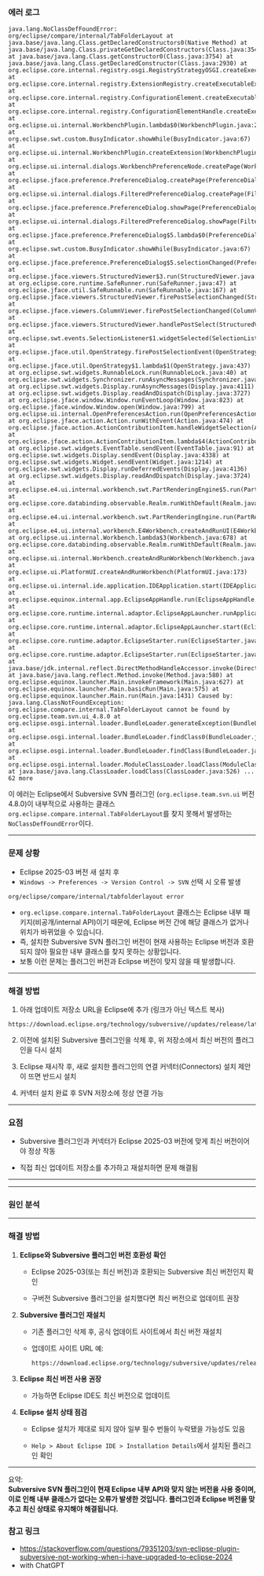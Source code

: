 

### 에러 로그
```
java.lang.NoClassDefFoundError: org/eclipse/compare/internal/TabFolderLayout at java.base/java.lang.Class.getDeclaredConstructors0(Native Method) at java.base/java.lang.Class.privateGetDeclaredConstructors(Class.java:3549) at java.base/java.lang.Class.getConstructor0(Class.java:3754) at java.base/java.lang.Class.getDeclaredConstructor(Class.java:2930) at org.eclipse.core.internal.registry.osgi.RegistryStrategyOSGI.createExecutableExtension(RegistryStrategyOSGI.java:236) at org.eclipse.core.internal.registry.ExtensionRegistry.createExecutableExtension(ExtensionRegistry.java:1034) at org.eclipse.core.internal.registry.ConfigurationElement.createExecutableExtension(ConfigurationElement.java:286) at org.eclipse.core.internal.registry.ConfigurationElementHandle.createExecutableExtension(ConfigurationElementHandle.java:65) at org.eclipse.ui.internal.WorkbenchPlugin.lambda$0(WorkbenchPlugin.java:285) at org.eclipse.swt.custom.BusyIndicator.showWhile(BusyIndicator.java:67) at org.eclipse.ui.internal.WorkbenchPlugin.createExtension(WorkbenchPlugin.java:283) at org.eclipse.ui.internal.dialogs.WorkbenchPreferenceNode.createPage(WorkbenchPreferenceNode.java:49) at org.eclipse.jface.preference.PreferenceDialog.createPage(PreferenceDialog.java:1274) at org.eclipse.ui.internal.dialogs.FilteredPreferenceDialog.createPage(FilteredPreferenceDialog.java:326) at org.eclipse.jface.preference.PreferenceDialog.showPage(PreferenceDialog.java:1160) at org.eclipse.ui.internal.dialogs.FilteredPreferenceDialog.showPage(FilteredPreferenceDialog.java:618) at org.eclipse.jface.preference.PreferenceDialog$5.lambda$0(PreferenceDialog.java:659) at org.eclipse.swt.custom.BusyIndicator.showWhile(BusyIndicator.java:67) at org.eclipse.jface.preference.PreferenceDialog$5.selectionChanged(PreferenceDialog.java:656) at org.eclipse.jface.viewers.StructuredViewer$3.run(StructuredViewer.java:819) at org.eclipse.core.runtime.SafeRunner.run(SafeRunner.java:47) at org.eclipse.jface.util.SafeRunnable.run(SafeRunnable.java:167) at org.eclipse.jface.viewers.StructuredViewer.firePostSelectionChanged(StructuredViewer.java:816) at org.eclipse.jface.viewers.ColumnViewer.firePostSelectionChanged(ColumnViewer.java:1062) at org.eclipse.jface.viewers.StructuredViewer.handlePostSelect(StructuredViewer.java:1184) at org.eclipse.swt.events.SelectionListener$1.widgetSelected(SelectionListener.java:83) at org.eclipse.jface.util.OpenStrategy.firePostSelectionEvent(OpenStrategy.java:283) at org.eclipse.jface.util.OpenStrategy$1.lambda$1(OpenStrategy.java:437) at org.eclipse.swt.widgets.RunnableLock.run(RunnableLock.java:40) at org.eclipse.swt.widgets.Synchronizer.runAsyncMessages(Synchronizer.java:132) at org.eclipse.swt.widgets.Display.runAsyncMessages(Display.java:4111) at org.eclipse.swt.widgets.Display.readAndDispatch(Display.java:3727) at org.eclipse.jface.window.Window.runEventLoop(Window.java:823) at org.eclipse.jface.window.Window.open(Window.java:799) at org.eclipse.ui.internal.OpenPreferencesAction.run(OpenPreferencesAction.java:64) at org.eclipse.jface.action.Action.runWithEvent(Action.java:474) at org.eclipse.jface.action.ActionContributionItem.handleWidgetSelection(ActionContributionItem.java:581) at org.eclipse.jface.action.ActionContributionItem.lambda$4(ActionContributionItem.java:415) at org.eclipse.swt.widgets.EventTable.sendEvent(EventTable.java:91) at org.eclipse.swt.widgets.Display.sendEvent(Display.java:4338) at org.eclipse.swt.widgets.Widget.sendEvent(Widget.java:1214) at org.eclipse.swt.widgets.Display.runDeferredEvents(Display.java:4136) at org.eclipse.swt.widgets.Display.readAndDispatch(Display.java:3724) at org.eclipse.e4.ui.internal.workbench.swt.PartRenderingEngine$5.run(PartRenderingEngine.java:1151) at org.eclipse.core.databinding.observable.Realm.runWithDefault(Realm.java:339) at org.eclipse.e4.ui.internal.workbench.swt.PartRenderingEngine.run(PartRenderingEngine.java:1042) at org.eclipse.e4.ui.internal.workbench.E4Workbench.createAndRunUI(E4Workbench.java:153) at org.eclipse.ui.internal.Workbench.lambda$3(Workbench.java:678) at org.eclipse.core.databinding.observable.Realm.runWithDefault(Realm.java:339) at org.eclipse.ui.internal.Workbench.createAndRunWorkbench(Workbench.java:583) at org.eclipse.ui.PlatformUI.createAndRunWorkbench(PlatformUI.java:173) at org.eclipse.ui.internal.ide.application.IDEApplication.start(IDEApplication.java:185) at org.eclipse.equinox.internal.app.EclipseAppHandle.run(EclipseAppHandle.java:219) at org.eclipse.core.runtime.internal.adaptor.EclipseAppLauncher.runApplication(EclipseAppLauncher.java:149) at org.eclipse.core.runtime.internal.adaptor.EclipseAppLauncher.start(EclipseAppLauncher.java:115) at org.eclipse.core.runtime.adaptor.EclipseStarter.run(EclipseStarter.java:467) at org.eclipse.core.runtime.adaptor.EclipseStarter.run(EclipseStarter.java:298) at java.base/jdk.internal.reflect.DirectMethodHandleAccessor.invoke(DirectMethodHandleAccessor.java:103) at java.base/java.lang.reflect.Method.invoke(Method.java:580) at org.eclipse.equinox.launcher.Main.invokeFramework(Main.java:627) at org.eclipse.equinox.launcher.Main.basicRun(Main.java:575) at org.eclipse.equinox.launcher.Main.run(Main.java:1431) Caused by: java.lang.ClassNotFoundException: org.eclipse.compare.internal.TabFolderLayout cannot be found by org.eclipse.team.svn.ui_4.8.0 at org.eclipse.osgi.internal.loader.BundleLoader.generateException(BundleLoader.java:567) at org.eclipse.osgi.internal.loader.BundleLoader.findClass0(BundleLoader.java:562) at org.eclipse.osgi.internal.loader.BundleLoader.findClass(BundleLoader.java:438) at org.eclipse.osgi.internal.loader.ModuleClassLoader.loadClass(ModuleClassLoader.java:195) at java.base/java.lang.ClassLoader.loadClass(ClassLoader.java:526) ... 62 more
```


이 에러는 Eclipse에서 Subversive SVN 플러그인 (`org.eclipse.team.svn.ui` 버전 4.8.0)이 내부적으로 사용하는 클래스 `org.eclipse.compare.internal.TabFolderLayout`를 찾지 못해서 발생하는 `NoClassDefFoundError`이다.


---

### 문제 상황

- Eclipse 2025-03 버전 새 설치 후
- `Windows -> Preferences -> Version Control -> SVN` 선택 시 오류 발생

```
org/eclipse/compare/internal/tabfolderlayout error
```
- `org.eclipse.compare.internal.TabFolderLayout` 클래스는 Eclipse 내부 패키지(비공개/internal API)이기 때문에, Eclipse 버전 간에 해당 클래스가 없거나 위치가 바뀌었을 수 있습니다.
- 즉, 설치한 Subversive SVN 플러그인 버전이 현재 사용하는 Eclipse 버전과 호환되지 않아 필요한 내부 클래스를 찾지 못하는 상황입니다.
- 보통 이런 문제는 플러그인 버전과 Eclipse 버전이 맞지 않을 때 발생합니다.


---

### 해결 방법

1. 아래 업데이트 저장소 URL을 Eclipse에 추가 (링크가 아닌 텍스트 복사)
    

```
https://download.eclipse.org/technology/subversive//updates/release/latest
```

2. 이전에 설치된 Subversive 플러그인을 삭제 후, 위 저장소에서 최신 버전의 플러그인을 다시 설치
    
3. Eclipse 재시작 후, 새로 설치한 플러그인의 연결 커넥터(Connectors) 설치 제안이 뜨면 반드시 설치
    
4. 커넥터 설치 완료 후 SVN 저장소에 정상 연결 가능
    

---

### 요점

- Subversive 플러그인과 커넥터가 Eclipse 2025-03 버전에 맞게 최신 버전이어야 정상 작동
    
- 직접 최신 업데이트 저장소를 추가하고 재설치하면 문제 해결됨
    

---



---

### 원인 분석


    

---

### 해결 방법

1. **Eclipse와 Subversive 플러그인 버전 호환성 확인**
    
    - Eclipse 2025-03(또는 최신 버전)과 호환되는 Subversive 최신 버전인지 확인
        
    - 구버전 Subversive 플러그인을 설치했다면 최신 버전으로 업데이트 권장
        
2. **Subversive 플러그인 재설치**
    
    - 기존 플러그인 삭제 후, 공식 업데이트 사이트에서 최신 버전 재설치
        
    - 업데이트 사이트 URL 예:
        
        ```
        https://download.eclipse.org/technology/subversive/updates/release/latest
        ```
        
3. **Eclipse 최신 버전 사용 권장**
    
    - 가능하면 Eclipse IDE도 최신 버전으로 업데이트
        
4. **Eclipse 설치 상태 점검**
    
    - Eclipse 설치가 제대로 되지 않아 일부 필수 번들이 누락됐을 가능성도 있음
        
    - `Help > About Eclipse IDE > Installation Details`에서 설치된 플러그인 확인
        

---

요약:  
**Subversive SVN 플러그인이 현재 Eclipse 내부 API와 맞지 않는 버전을 사용 중이며, 이로 인해 내부 클래스가 없다는 오류가 발생한 것입니다. 플러그인과 Eclipse 버전을 맞추고 최신 상태로 유지해야 해결됩니다.**


### 참고 링크

- https://stackoverflow.com/questions/79351203/svn-eclipse-plugin-subversive-not-working-when-i-have-upgraded-to-eclipse-2024
- with ChatGPT